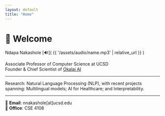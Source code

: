```yaml
---
layout: default
title: "Home"
---
```


# 👋 Welcome

Ndapa Nakashole
[🔊]( {{ '/assets/audio/name.mp3' | relative_url }} )

Associate Professor of Computer Science at UCSD  
Founder & Chief Scientist of [Okalai AI](https://okalai.org)




---

Research: Natural Language Processing (NLP), with recent projects spanning: Multilingual models; AI for Healthcare; and Interpretability.

---





📧 **Email**: nnakashole[at]ucsd.edu  
🏢 **Office**: CSE 4108


